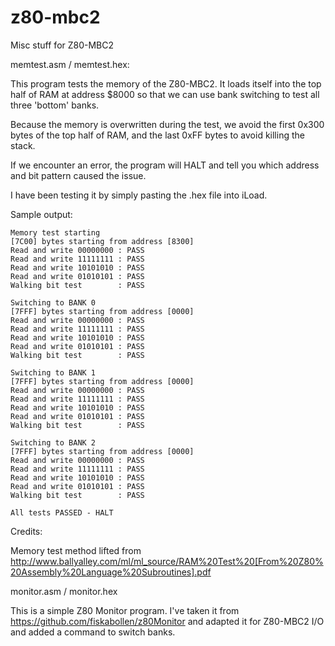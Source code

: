 # z80-mbc2
Misc stuff for Z80-MBC2

memtest.asm / memtest.hex:

This program tests the memory of the Z80-MBC2. It loads itself into the top half of RAM at address $8000 so that we can use bank switching to test all three 'bottom' banks.

Because the memory is overwritten during the test, we avoid the first 0x300 bytes of the top half of RAM, and the last 0xFF bytes to avoid killing the stack.

If we encounter an error, the program will HALT and tell you which address and bit pattern caused the issue.

I have been testing it by simply pasting the .hex file into iLoad.

Sample output:

```
Memory test starting
[7C00] bytes starting from address [8300]
Read and write 00000000 : PASS
Read and write 11111111 : PASS
Read and write 10101010 : PASS
Read and write 01010101 : PASS
Walking bit test        : PASS

Switching to BANK 0
[7FFF] bytes starting from address [0000]
Read and write 00000000 : PASS
Read and write 11111111 : PASS
Read and write 10101010 : PASS
Read and write 01010101 : PASS
Walking bit test        : PASS

Switching to BANK 1
[7FFF] bytes starting from address [0000]
Read and write 00000000 : PASS
Read and write 11111111 : PASS
Read and write 10101010 : PASS
Read and write 01010101 : PASS
Walking bit test        : PASS

Switching to BANK 2
[7FFF] bytes starting from address [0000]
Read and write 00000000 : PASS
Read and write 11111111 : PASS
Read and write 10101010 : PASS
Read and write 01010101 : PASS
Walking bit test        : PASS

All tests PASSED - HALT
```

Credits:

Memory test method lifted from http://www.ballyalley.com/ml/ml_source/RAM%20Test%20[From%20Z80%20Assembly%20Language%20Subroutines].pdf

monitor.asm / monitor.hex

This is a simple Z80 Monitor program. I've taken it from https://github.com/fiskabollen/z80Monitor and adapted it for Z80-MBC2 I/O and added a command to switch banks.
